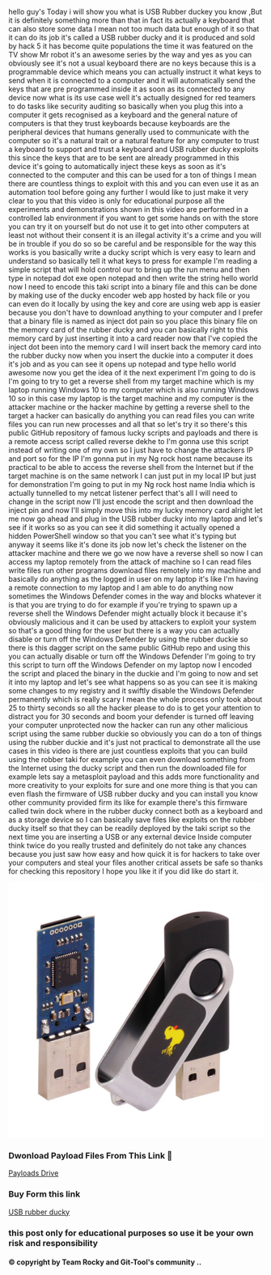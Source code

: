 hello guy's Today i will show you what is USB Rubber duckey you know ,But it is definitely something more than that in fact its actually a keyboard that can also store some data I mean not too much data but enough of it so that it can do its job it's called a USB rubber ducky and it is produced and sold by hack 5 it has become quite populations the time it was featured on the TV show Mr robot it's an awesome series by the way and yes as you can obviously see it's not a usual keyboard there are no keys because this is a programmable device which means you can actually instruct it what keys to send when it is connected to a computer and it will automatically send the keys that are pre programmed inside it as soon as its connected to any device now what is its use case well it's actually designed for red teamers to do tasks like security auditing so basically when you plug this into a computer it gets recognised as a keyboard and the general nature of computers is that they trust keyboards because keyboards are the peripheral devices that humans generally used to communicate with the computer so it's a natural trait or a natural feature for any computer to trust a keyboard to support and trust a keyboard and USB rubber ducky exploits this since the keys that are to be sent are already programmed in this device it's going to automatically inject these keys as soon as it's connected to the computer and this can be used for a ton of things I mean there are countless things to exploit with this and you can even use it as an automation tool before going any further I would like to just make it very clear to you that this video is only for educational purpose all the experiments and demonstrations shown in this video are performed in a controlled lab environment if you want to get some hands on with the store you can try it on yourself but do not use it to get into other computers at least not without their consent it is an illegal activity it's a crime and you will be in trouble if you do so so be careful and be responsible for the way this works is you basically write a ducky script which is very easy to learn and understand so basically tell it what keys to press for example I'm reading a simple script that will hold control our to bring up the run menu and then type in notepad dot exe open notepad and then write the string hello world now I need to encode this taki script into a binary file and this can be done by making use of the ducky encoder web app hosted by hack file or you can even do it locally by using the key and core are using web app is easier because you don't have to download anything to your computer and I prefer that a binary file is named as inject dot pain so you place this binary file on the memory card of the rubber ducky and you can basically right to this memory card by just inserting it into a card reader now that I've copied the inject dot been into the memory card I will insert back the memory card into the rubber ducky now when you insert the duckie into a computer it does it's job and as you can see it opens up notepad and type hello world awesome now you get the idea of it the next experiment I'm going to do is I'm going to try to get a reverse shell from my target machine which is my laptop running Windows 10 to my computer which is also running Windows 10 so in this case my laptop is the target machine and my computer is the attacker machine or the hacker machine by getting a reverse shell to the target a hacker can basically do anything you can read files you can write files you can run new processes and all that so let's try it so there's this public GitHub repository of famous lucky scripts and payloads and there is a remote access script called reverse dekhe to I'm gonna use this script instead of writing one of my own so I just have to change the attackers IP and port so for the IP I'm gonna put in my Ng rock host name because its practical to be able to access the reverse shell from the Internet but if the target machine is on the same network I can just put in my local IP but just for demonstration I'm going to put in my Ng rock host name India which is actually tunnelled to my netcat listener perfect that's all I will need to change in the script now I'll just encode the script and then download the inject pin and now I'll simply move this into my lucky memory card alright let me now go ahead and plug in the USB rubber ducky into my laptop and let's see if it works so as you can see it did something it actually opened a hidden PowerShell window so that you can't see what it's typing but anyway it seems like it's done its job now let's check the listener on the attacker machine and there we go we now have a reverse shell so now I can access my laptop remotely from the attack of machine so I can read files write files run other programs download files remotely into my machine and basically do anything as the logged in user on my laptop it's like I'm having a remote connection to my laptop and I am able to do anything now sometimes the Windows Defender comes in the way and blocks whatever it is that you are trying to do for example if you're trying to spawn up a reverse shell the Windows Defender might actually block it because it's obviously malicious and it can be used by attackers to exploit your system so that's a good thing for the user but there is a way you can actually disable or turn off the Windows Defender by using the rubber duckie so there is this dagger script on the same public GitHub repo and using this you can actually disable or turn off the Windows Defender I'm going to try this script to turn off the Windows Defender on my laptop now I encoded the script and placed the binary in the duckie and I'm going to now and set it into my laptop and let's see what happens so as you can see it is making some changes to my registry and it swiftly disable the Windows Defender permanently which is really scary I mean the whole process only took about 25 to thirty seconds so all the hacker please to do is to get your attention to distract you for 30 seconds and boom your defender is turned off leaving your computer unprotected now the hacker can run any other malicious script using the same rubber duckie so obviously you can do a ton of things using the rubber duckie and it's just not practical to demonstrate all the use cases in this video is there are just countless exploits that you can build using the robber taki for example you can even download something from the Internet using the ducky script and then run the downloaded file for example lets say a metasploit payload and this adds more functionality and more creativity to your exploits for sure and one more thing is that you can even flash the firmware of USB rubber ducky and you can install you know other community provided firm its like for example there's this firmware called twin dock where in the rubber ducky connect both as a keyboard and as a storage device so I can basically save files like exploits on the rubber ducky itself so that they can be readily deployed by the taki script so the next time you are inserting a USB or any external device Inside computer think twice do you really trusted and definitely do not take any chances because you just saw how easy and how quick it is for hackers to take over your computers and steal your files another critical assets be safe so thanks for checking this repository I hope you like it if you did like do start it.

<img src="duckey.jpg">

### Dwonload Payload Files From This Link 🦖
<a href="https://drive.google.com/drive/folders/1Vmws-_yfzymV8ziBMM4rBs8z94u0uWER?usp=sharing"> Payloads Drive </a>

### Buy Form this link 
<a href="https://www.amazon.in/Hak5-Rubber-Ducky-Deluxe-Field/dp/B073VRKJ7P"> USB rubber ducky </a>

### this post only for educational purposes so use it be your own risk and responsibility
<h4> © copyright by Team Rocky and Git-Tool's community .. </h4>
